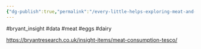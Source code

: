 ```yaml
---
{"dg-publish":true,"permalink":"/every-little-helps-exploring-meat-and-animal-product-consumption-in-the-tesco-1-0-dataset/","created":"2024-01-12T13:24:59.000+00:00","updated":"2025-09-28T23:51:15.645+01:00"}
---
```


#bryant_insight #data #meat #eggs #dairy 

https://bryantresearch.co.uk/insight-items/meat-consumption-tesco/